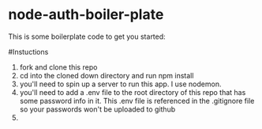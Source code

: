 # node-auth-boiler-plate
This is some boilerplate code to get you started:

#Instuctions
  1. fork and clone this repo
  2. cd into the cloned down directory and run npm install
  3. you'll need to spin up a server to run this app. I use nodemon.
  4. you'll need to add a .env file to the root directory of this repo that has some password info in it. This .env file is referenced in the .gitignore file so your passwords won't be uploaded to github
  5. 
